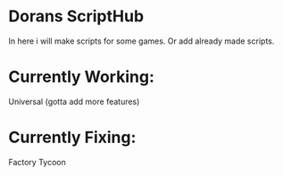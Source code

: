 # Dorans ScriptHub

In here i will make scripts for some games. 
Or add already made scripts.

# Currently Working:
Universal (gotta add more features)

# Currently Fixing:

Factory Tycoon

